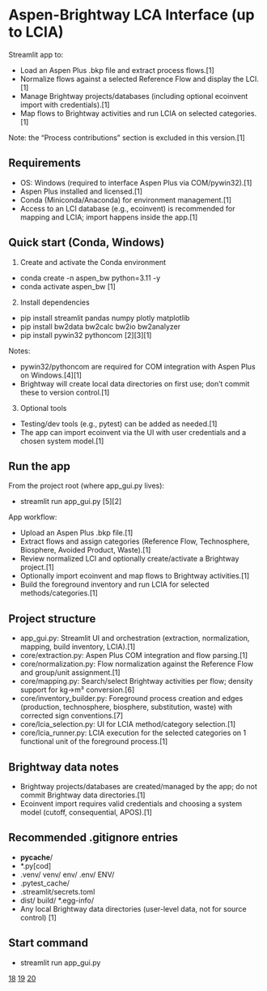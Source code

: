 # Aspen-Brightway LCA Interface (up to LCIA)

Streamlit app to:
- Load an Aspen Plus .bkp file and extract process flows.[1]
- Normalize flows against a selected Reference Flow and display the LCI.[1]
- Manage Brightway projects/databases (including optional ecoinvent import with credentials).[1]
- Map flows to Brightway activities and run LCIA on selected categories.[1]

Note: the “Process contributions” section is excluded in this version.[1]

## Requirements

- OS: Windows (required to interface Aspen Plus via COM/pywin32).[1]
- Aspen Plus installed and licensed.[1]
- Conda (Miniconda/Anaconda) for environment management.[1]
- Access to an LCI database (e.g., ecoinvent) is recommended for mapping and LCIA; import happens inside the app.[1]

## Quick start (Conda, Windows)

1) Create and activate the Conda environment
- conda create -n aspen_bw python=3.11 -y
- conda activate aspen_bw
[1]

2) Install dependencies
- pip install streamlit pandas numpy plotly matplotlib
- pip install bw2data bw2calc bw2io bw2analyzer
- pip install pywin32 pythoncom
[2][3][1]

Notes:
- pywin32/pythoncom are required for COM integration with Aspen Plus on Windows.[4][1]
- Brightway will create local data directories on first use; don’t commit these to version control.[1]

3) Optional tools
- Testing/dev tools (e.g., pytest) can be added as needed.[1]
- The app can import ecoinvent via the UI with user credentials and a chosen system model.[1]

## Run the app

From the project root (where app_gui.py lives):
- streamlit run app_gui.py
[5][2]

App workflow:
- Upload an Aspen Plus .bkp file.[1]
- Extract flows and assign categories (Reference Flow, Technosphere, Biosphere, Avoided Product, Waste).[1]
- Review normalized LCI and optionally create/activate a Brightway project.[1]
- Optionally import ecoinvent and map flows to Brightway activities.[1]
- Build the foreground inventory and run LCIA for selected methods/categories.[1]

## Project structure

- app_gui.py: Streamlit UI and orchestration (extraction, normalization, mapping, build inventory, LCIA).[1]
- core/extraction.py: Aspen Plus COM integration and flow parsing.[1]
- core/normalization.py: Flow normalization against the Reference Flow and group/unit assignment.[1]
- core/mapping.py: Search/select Brightway activities per flow; density support for kg→m³ conversion.[6]
- core/inventory_builder.py: Foreground process creation and edges (production, technosphere, biosphere, substitution, waste) with corrected sign conventions.[7]
- core/lcia_selection.py: UI for LCIA method/category selection.[1]
- core/lcia_runner.py: LCIA execution for the selected categories on 1 functional unit of the foreground process.[1]

## Brightway data notes

- Brightway projects/databases are created/managed by the app; do not commit Brightway data directories.[1]
- Ecoinvent import requires valid credentials and choosing a system model (cutoff, consequential, APOS).[1]

## Recommended .gitignore entries

- __pycache__/
- *.py[cod]
- .venv/ venv/ env/ .env/ ENV/
- .pytest_cache/
- .streamlit/secrets.toml
- dist/ build/ *.egg-info/
- Any local Brightway data directories (user-level data, not for source control)
[1]

## Start command

- streamlit run app_gui.py

[18](https://anaconda.org/anaconda/pywin32)
[19](https://pypi.org/project/pywin32/305/)
[20](https://www.youtube.com/watch?v=8jLkgnDf15w)
